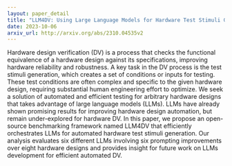 ```yaml
---
layout: paper_detail
title: "LLM4DV: Using Large Language Models for Hardware Test Stimuli Generation"
date: 2023-10-06
arxiv_url: http://arxiv.org/abs/2310.04535v2
---
```


Hardware design verification (DV) is a process that checks the functional equivalence of a hardware design against its specifications, improving hardware reliability and robustness. A key task in the DV process is the test stimuli generation, which creates a set of conditions or inputs for testing. These test conditions are often complex and specific to the given hardware design, requiring substantial human engineering effort to optimize. We seek a solution of automated and efficient testing for arbitrary hardware designs that takes advantage of large language models (LLMs). LLMs have already shown promising results for improving hardware design automation, but remain under-explored for hardware DV. In this paper, we propose an open-source benchmarking framework named LLM4DV that efficiently orchestrates LLMs for automated hardware test stimuli generation. Our analysis evaluates six different LLMs involving six prompting improvements over eight hardware designs and provides insight for future work on LLMs development for efficient automated DV.

